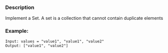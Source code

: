 ### Description

Implement a Set. A set is a collection that cannot contain duplicate elements

### Example:

```
Input: values = "value1", "value1", "value2" 
Output: ["value1", "value2"]
```
